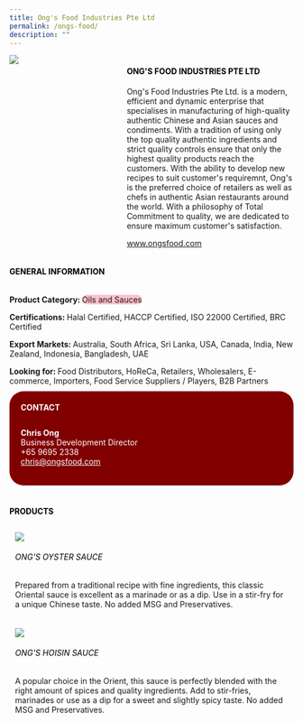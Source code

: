 ```yaml
---
title: Ong's Food Industries Pte Ltd
permalink: /ongs-food/
description: ""
---
```

<div class="flex-paragraph"> 
<div class="flex-container" style="display: flex; flex-wrap: wrap;"> 
<div class="card sgds" style="flex: 1 1 40%; display: block;"> 
<img src="https://drive.google.com/u/0/uc?id=1hmHsra-ZBKZuPl-5FwksoeqQ_R5ZDNW-&amp;export=download"> 
</div> 
<div class="card-sgds" style="flex: 1 1 58%; display: block; margin-left: 3px"> 
<h4 style="text-transform: uppercase; color: black;">
<b>Ong's Food Industries Pte Ltd
</b>
</h4> 
<p>Ong's Food Industries Pte Ltd. is a modern, efficient and dynamic enterprise that specialises in manufacturing of high-quality authentic Chinese and Asian sauces and condiments. With a tradition of using only the top quality authentic ingredients and strict quality controls ensure that only the highest quality products reach the customers. With the ability to develop new recipes to suit customer's requiremnt, Ong's is the preferred choice of retailers as well as chefs in authentic Asian restaurants around the world. With a philosophy of Total Commitment to quality, we are dedicated to ensure maximum customer's satisfaction.
</p> 
<p>
<a href="https://www.ongsfood.com" target="_blank">www.ongsfood.com
</a>
</p> 
</div> 
</div> 
</div> 
<h4 style="text-transform: uppercase; color: black;"> 
<b>General Information
</b> 
</h4> 
<div class="flex-container" style="display: flex; flex-wrap: wrap;"> 
<div class="card sgds" style="flex: 1 1 65%; display: block; align-self: stretch"> 
<div class="flex-paragraph"> 
<p> 
<b>Product Category: 
</b> 
<span style="background-color: pink; border-radius: 10px;">Oils and Sauces
</span> 
</p> 
<p> 
<b>Certifications: 
</b>Halal Certified, HACCP Certified, ISO 22000 Certified, BRC Certified 
</p> 
<p> 
<b>Export Markets: 
</b>Australia, South Africa, Sri Lanka, USA, Canada, India, New Zealand, Indonesia, Bangladesh, UAE 
</p> 
<p style="margin-bottom: 10px;"> 
<b>Looking for: 
</b>Food Distributors, HoReCa, Retailers, Wholesalers, E-commerce, Importers, Food Service Suppliers / Players, B2B Partners 
</p> 
</div> 
</div> 
<div class="card sgds" style="flex: 1 1 35%; padding: 10px; display: block; background-color: maroon; border-radius: 25px; align-self: center;"> 
<h4 style="color: white; margin-top: 10px; margin-left: 10px;">CONTACT
</h4> 
<div class="flex-paragraph"> 
<p style="padding: 10px; color: white;"> 
<b>Chris Ong
</b> 
<br>Business Development Director
<br>+65 9695 2338
<br> 
<a href="mailto:chris@ongsfood.com" style="color: white;">chris@ongsfood.com
</a> 
</p> 
</div> 
</div> 
</div> 
<br> 
<h4 style="text-transform: uppercase; color: black;"> 
<b>Products
</b> 
</h4> 
<div style="display: flex; flex-wrap: wrap;"> 
<div class="card sgds" style="flex: 1 1 47%; margin: 10px; display: block;"> 
<div class="flex-image" style="display: block;"> 
<img src="https://drive.google.com/u/0/uc?id=1TeJjdXagfZX1UIqObzm4lQU_r0TXGZrr&amp;export=download"> 
</div> 
<div class="flex-paragraph"> 
<h6 style="text-transform: uppercase; color: black;">Ong's Oyster Sauce
</h6> 
<p>Prepared from a traditional recipe with fine ingredients, this classic Oriental sauce is excellent as a marinade or as a dip. Use in a stir-fry for a unique Chinese taste. No added MSG and Preservatives.
</p> 
</div> 
</div> 
<div class="card sgds" style="flex: 1 1 47%; margin: 10px; display: block;"> 
<div class="flex-image" style="display: block;"> 
<img src="https://drive.google.com/u/0/uc?id=1Qq4_cRV7C0gqp4ATGd-4Csy2F1UCEI4M&amp;export=download"> 
</div> 
<div class="flex-paragraph"> 
<h6 style="text-transform: uppercase; color: black;">Ong's Hoisin Sauce
</h6> 
<p>A popular choice in the Orient, this sauce is perfectly blended with the right amount of spices and quality ingredients. Add to stir-fries, marinades or use as a dip for a sweet and slightly spicy taste. No added MSG and Preservatives.
</p> 
</div> 
</div> 
</div>